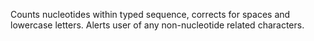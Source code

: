 Counts nucleotides within typed sequence, corrects for spaces and lowercase letters. Alerts user of any non-nucleotide related characters.
